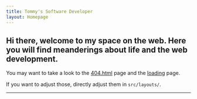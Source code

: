 ```yaml
---
title: Tommy's Software Developer
layout: Homepage
---
```


Hi there, welcome to my space on the web. Here you will find meanderings about life and the web development.
---

You may want to take a look to the <a href="/404.html">404.html</a> page and
the <a href="/loading/">loading</a> page.

If you want to adjust those, directly adjust them in ``src/layouts/``.

---
